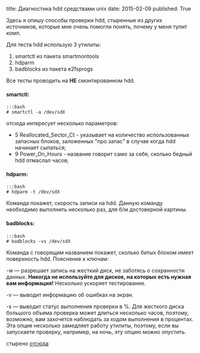 title: Диагностика hdd средствами unix
date: 2015-02-09
published: True

Здесь я опишу способы проверки hdd, стыренные из других источников, которые мне очень помогли понять, почему у меня тупит комп.

Для теста hdd использую 3 утилиты:

1. smartctl из пакета smartmontools
2. hdparm 
3. badblocks из пакета e2fsprogs

Все тесты проводить на **НЕ** смонтированном hdd.

#### smartctl:

	:::bash
	# smartctl -a /dev/sdX

отсюда интересует несколько параметров:

* 5 Reallocated_Sector_Ct - указывает на количество использованных запасных блоков, заложенных "про запас" в случае когда hdd начинает сыпаться;
* 9 Power_On_Hours - название говорит само за себя, сколько бедный hdd отмаслал часов;

#### hdparm:

	:::bash
	# hdparm -t /dev/sdX

Команда покажет, скорость записи на hdd. Данную команду необходимо выполнить несколько раз, для б/м достоверной картины.

#### badblocks:

	:::bash
	# badblocks -vs /dev/sdX

Команда с говорящим названием покажет, сколько битых блоком имеет поверхность hdd. Пояснение к ключам:

-w — разрешает запись на жесткий диск, не заботясь о сохранности данных. **Никогда не используйте для дисков, на которых есть нужная вам информация!** Несколько ускоряет тестирование.

-v — выводит информацию об ошибках на экран.

-s — выводит статус выполнения проверки в %. Для жесткого диска большого объема проверка может длиться несколько часов, поэтому, возможно, вам захочется наблюдать за ходом выполнения в процентах. Эта опция несколько замедляет работу утилиты, поэтому, если вы запускаете проверку, например, на ночь, эту опцию можно опустить.

стырено [отсюда](http://www.ubuntu.sumy.ua/2013/04/%D0%B4%D0%B8%D0%B0%D0%B3%D0%BD%D0%BE%D1%81%D1%82%D0%B8%D0%BA%D0%B0-%D1%80%D0%B0%D0%B1%D0%BE%D1%82%D0%BE%D1%81%D0%BF%D0%BE%D1%81%D0%BE%D0%B1%D0%BD%D0%BE%D1%81%D1%82%D0%B8-%D0%B8-%D0%BF%D1%80%D0%BE.html)
